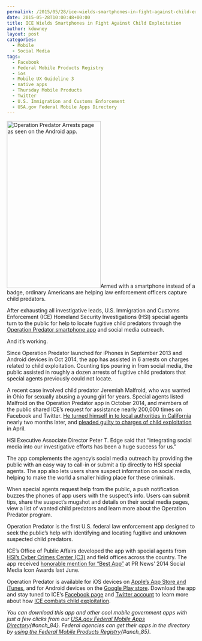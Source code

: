 ```yaml
---
permalink: /2015/05/28/ice-wields-smartphones-in-fight-against-child-exploitation/
date: 2015-05-28T10:00:48+00:00
title: ICE Wields Smartphones in Fight Against Child Exploitation
author: kdowney
layout: post
categories:
  - Mobile
  - Social Media
tags:
  - Facebook
  - Federal Mobile Products Registry
  - ios
  - Mobile UX Guideline 3
  - native apps
  - Thursday Mobile Products
  - Twitter
  - U.S. Immigration and Customs Enforcement
  - USA.gov Federal Mobile Apps Directory
---
```


[<img class="alignright wp-image-275902 size-full" src="https://s3.amazonaws.com/sitesusa/wp-content/uploads/sites/212/2015/05/250-x-444-ICE-operation-predator-Android-app-Arrests-page.jpg" alt="Operation Predator Arrests page as seen on the Android app." width="250" height="444" />](https://s3.amazonaws.com/sitesusa/wp-content/uploads/sites/212/2015/05/540-x-960-ICE-operation-predator-Android-app-Arrests-page.jpg)Armed with a smartphone instead of a badge, ordinary Americans are helping law enforcement officers capture child predators.

After exhausting all investigative leads, U.S. Immigration and Customs Enforcement (ICE) Homeland Security Investigations (HSI) special agents turn to the public for help to locate fugitive child predators through the [Operation Predator smartphone app](http://www.ice.gov/predator/smartphone-app) and social media outreach.

And it’s working.

Since Operation Predator launched for iPhones in September 2013 and Android devices in Oct 2014, the app has assisted in 6 arrests on charges related to child exploitation. Counting tips pouring in from social media, the public assisted in roughly a dozen arrests of fugitive child predators that special agents previously could not locate.

A recent case involved child predator Jeremiah Malfroid, who was wanted in Ohio for sexually abusing a young girl for years. Special agents listed Malfroid on the Operation Predator app in October 2014, and members of the public shared ICE’s request for assistance nearly 200,000 times on Facebook and Twitter. [He turned himself in to local authorities in California](http://www.ice.gov/news/releases/former-ohio-man-profiled-ices-operation-predator-app-custody-after-surrendering) nearly two months later, and [pleaded guilty to charges of child exploitation](http://www.ice.gov/news/releases/former-ohio-man-featured-operation-predator-app-pleads-guilty-child-exploitation) in April.

HSI Executive Associate Director Peter T. Edge said that &#8220;integrating social media into our investigative efforts has been a huge success for us.”

The app complements the agency’s social media outreach by providing the public with an easy way to call-in or submit a tip directly to HSI special agents. The app also lets users share suspect information on social media, helping to make the world a smaller hiding place for these criminals.

When special agents request help from the public, a push notification buzzes the phones of app users with the suspect’s info. Users can submit tips, share the suspect’s mugshot and details on their social media pages, view a list of wanted child predators and learn more about the Operation Predator program.

Operation Predator is the first U.S. federal law enforcement app designed to seek the public’s help with identifying and locating fugitive and unknown suspected child predators.

ICE&#8217;s Office of Public Affairs developed the app with special agents from [HSI&#8217;s Cyber Crimes Center (C3)](http://www.ice.gov/cyber-crimes) and field offices across the country. The app received [honorable mention for &#8220;Best App&#8221;](http://www.ice.gov/news/releases/ice-receives-best-app-honorable-mention-pr-news-social-media-icon-awards) at PR News&#8217; 2014 Social Media Icon Awards last June.

Operation Predator is available for iOS devices on [Apple&#8217;s App Store and iTunes](https://itunes.apple.com/us/app/operation-predator/id695130859?mt=8), and for Android devices on the [Google Play store](https://play.google.com/store/apps/details?id=com.java.ice). Download the app and stay tuned to ICE’s [Facebook page](https://www.facebook.com/wwwICEgov) and [Twitter account](https://twitter.com/ICEgov) to learn more about how [ICE combats child exploitation](http://www.ice.gov/predator).

_You can download this app and other cool mobile government apps with just a few clicks from our [USA.gov Federal Mobile Apps Directory](http://www.usa.gov/mobileapps.shtml){#anch_84}. Federal agencies can get their apps in the directory by [using the Federal Mobile Products Registry](https://www.digitalgov.gov/services/the-federal-mobile-apps-registry/){#anch_85}._